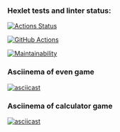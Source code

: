 ### Hexlet tests and linter status:
[![Actions Status](https://github.com/StEvseeva/python-project-lvl1/workflows/hexlet-check/badge.svg)](https://github.com/StEvseeva/python-project-lvl1/actions)

[![GitHub Actions](https://github.com/StEvseeva/python-project-lvl1/actions/workflows/github-actions-demo.yml/badge.svg)](https://github.com/StEvseeva/python-project-lvl1/actions/workflows/github-actions-demo.yml)

[![Maintainability](https://api.codeclimate.com/v1/badges/a99a88d28ad37a79dbf6/maintainability)](https://codeclimate.com/github/codeclimate/codeclimate/maintainability)

### Asciinema of even game
[![asciicast](https://asciinema.org/a/saftFnGg2TD4szUr8Co1qJ0Yi.svg)](https://asciinema.org/a/saftFnGg2TD4szUr8Co1qJ0Yi)

### Asciinema of calculator game
[![asciicast](https://asciinema.org/a/7eXYDHPqiXEq5810C4FSul0yO.svg)](https://asciinema.org/a/7eXYDHPqiXEq5810C4FSul0yO)
